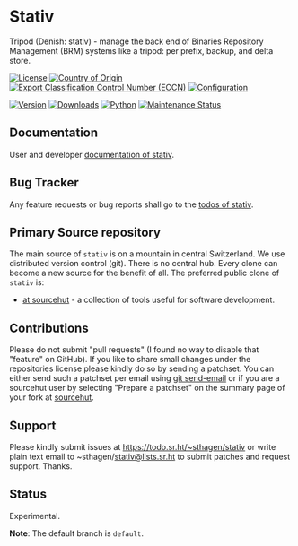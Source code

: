 # Stativ

Tripod (Denish: stativ) - manage the back end of Binaries Repository Management (BRM) systems like a tripod: per prefix, backup, and delta store.

[![License](https://git.sr.ht/~sthagen/stativ/blob/default/docs/badges/license-spdx-mit.svg)](https://git.sr.ht/~sthagen/stativ/tree/default/item/LICENSE)
[![Country of Origin](https://git.sr.ht/~sthagen/stativ/blob/default/docs/badges/country-of-origin-name-switzerland-neutral.svg)](https://git.sr.ht/~sthagen/stativ/tree/default/item/COUNTRY-OF-ORIGIN)
[![Export Classification Control Number (ECCN)](https://git.sr.ht/~sthagen/stativ/blob/default/docs/badges/export-control-classification-number_eccn-ear99-neutral.svg)](https://git.sr.ht/~sthagen/stativ/tree/default/item/EXPORT-CONTROL-CLASSIFICATION-NUMBER)
[![Configuration](https://git.sr.ht/~sthagen/stativ/blob/default/docs/badges/configuration-sbom.svg)](https://git.sr.ht/~sthagen/stativ/tree/default/item/docs/third-party/README.md)

[![Version](https://git.sr.ht/~sthagen/stativ/blob/default/docs/badges/latest-release.svg)](https://pypi.python.org/pypi/stativ/)
[![Downloads](https://git.sr.ht/~sthagen/stativ/blob/default/docs/badges/downloads-per-month.svg)](https://pepy.tech/project/stativ)
[![Python](https://git.sr.ht/~sthagen/stativ/blob/default/docs/badges/python-versions.svg)](https://pypi.python.org/pypi/stativ/)
[![Maintenance Status](https://git.sr.ht/~sthagen/stativ/blob/default/docs/badges/commits-per-year.svg)](https://git.sr.ht/~sthagen/stativ/log)

## Documentation

User and developer [documentation of stativ](https://codes.dilettant.life/docs/stativ).

## Bug Tracker

Any feature requests or bug reports shall go to the [todos of stativ](https://todo.sr.ht/~sthagen/stativ).

## Primary Source repository

The main source of `stativ` is on a mountain in central Switzerland.
We use distributed version control (git).
There is no central hub.
Every clone can become a new source for the benefit of all.
The preferred public clone of `stativ` is:

* [at sourcehut](https://git.sr.ht/~sthagen/stativ) - a collection of tools useful for software development.

## Contributions

Please do not submit "pull requests" (I found no way to disable that "feature" on GitHub).
If you like to share small changes under the repositories license please kindly do so by sending a patchset.
You can either send such a patchset per email using [git send-email](https://git-send-email.io) or 
if you are a sourcehut user by selecting "Prepare a patchset" on the summary page of your fork at [sourcehut](https://git.sr.ht/).

## Support

Please kindly submit issues at https://todo.sr.ht/~sthagen/stativ or write plain text email to ~sthagen/stativ@lists.sr.ht to submit patches and request support. Thanks.

## Status

Experimental.

**Note**: The default branch is `default`.
